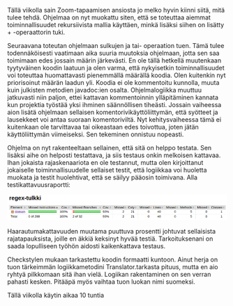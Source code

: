 Tällä viikolla sain Zoom-tapaamisen ansiosta jo melko hyvin kiinni siitä, mitä tulee tehdä. Ohjelmaa on nyt muokattu siten, että se toteuttaa aiemmat toiminnallisuudet rekursiivista mallia käyttäen, minkä lisäksi siihen on lisätty + -operaattorin tuki.

Seuraavana toteutan ohjelmaan sulkujen ja tai- operaation tuen. Tämä tulee todennäköisesti vaatimaan aika suuria muutoksia ohjelmaan, jotta sen saa toimimaan edes jossain määrin järkevästi. En ole tällä hetkellä muutenkaan tyytyväinen koodin laatuun ja olen varma, että nykyisetkin toiminnallisuudet voi toteuttaa huomattavasti pienemmällä määrällä koodia. Olen kuitenkin nyt priorisoinut määrän laadun yli. Koodia ei ole kommentoitu kunnolla, muuta kuin julkisten metodien javadoc:ien osalta. Ohjelmalogiikka muuttuu jatkuvasti niin paljon, ettei kattavan kommentoinnin ylläpitäminen kannata kun projektia työstää yksi ihminen säännöllisen tiheästi. Jossain vaiheessa aion lisätä ohjelmaan sellaisen komentorivikäyttöliittymän, että syötteet ja lausekkeet voi antaa suoraan komentoriviltä. Nyt kehitysvaiheessa tämä ei kuitenkaan ole tarvittavaa tai oikeastaan edes toivottua, joten jätän käyttöliittymän viimeiseksi. Sen tekeminen onnistuu nopeasti.

Ohjelma on nyt rakenteeltaan sellainen, että sitä on helppo testata. Sen lisäksi aihe on helposti testattava, ja siis testaus onkin melkoisen kattavaa. Ihan jokaista rajaskenaariota en ole testannut, mutta olen kirjoittanut jokaiselle toiminnallisuudelle sellaiset testit, että logiikkaa voi huoletta muokata ja testit huolehtivat, että se säilyy pääosin toimivana. Alla testikattavuusraportti:

![](https://raw.githubusercontent.com/tuomoart/regex-tulkki/master/Dokumentaatio/Misc/Testikattavuus.png)

Haarautumakattavuuden muutama puuttuva prosentti johtuvat sellaisista rajatapauksista, joille en äkkiä keksinyt hyvää testiä. Tarkoituksenani on saada lopulliseen työhön aidosti kaikenkattava testaus.

Checkstylen mukaan tarkastettu koodin formaatti kuntoon. Ainut herja on tuon tärkeimmän logiikkametodini Translator.tarkasta pituus, mutta en aio ryhtyä pilkkomaan sitä ihan vielä. Logiikan rakentaminen on sen verran pahasti kesken. Pitääpä myös vaihtaa tuon luokan nimi suomeksi.

Tällä viikolla käytin aikaa 10 tuntia
